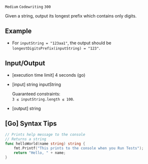 `Medium`	`Codewriting` 	`300`

Given a string, output its longest prefix which contains only digits.

## Example

- For `inputString = "123aa1"`, the output should be
`longestDigitsPrefix(inputString) = "123"`.

## Input/Output

- [execution time limit] 4 seconds (go)

- [input] string inputString

    Guaranteed constraints: \
    `3 ≤ inputString.length ≤ 100`.

- [output] string

## [Go] Syntax Tips

``` go
// Prints help message to the console
// Returns a string
func helloWorld(name string) string {
    fmt.Printf("This prints to the console when you Run Tests");
    return "Hello, " + name;
}
```
